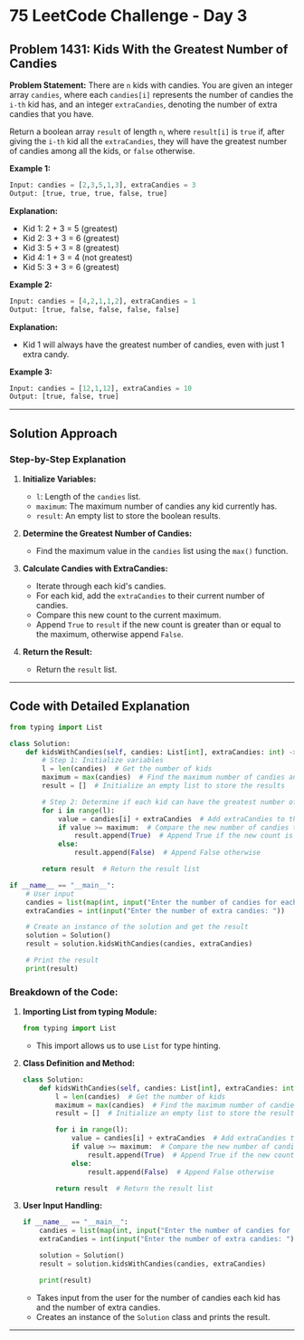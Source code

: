 
# 75 LeetCode Challenge - Day 3

## Problem 1431: Kids With the Greatest Number of Candies

**Problem Statement:**
There are `n` kids with candies. You are given an integer array `candies`, where each `candies[i]` represents the number of candies the `i-th` kid has, and an integer `extraCandies`, denoting the number of extra candies that you have.

Return a boolean array `result` of length `n`, where `result[i]` is `true` if, after giving the `i-th` kid all the `extraCandies`, they will have the greatest number of candies among all the kids, or `false` otherwise.

**Example 1:**
```python
Input: candies = [2,3,5,1,3], extraCandies = 3
Output: [true, true, true, false, true]
```
**Explanation:**
- Kid 1: 2 + 3 = 5 (greatest)
- Kid 2: 3 + 3 = 6 (greatest)
- Kid 3: 5 + 3 = 8 (greatest)
- Kid 4: 1 + 3 = 4 (not greatest)
- Kid 5: 3 + 3 = 6 (greatest)

**Example 2:**
```python
Input: candies = [4,2,1,1,2], extraCandies = 1
Output: [true, false, false, false, false]
```
**Explanation:**
- Kid 1 will always have the greatest number of candies, even with just 1 extra candy.

**Example 3:**
```python
Input: candies = [12,1,12], extraCandies = 10
Output: [true, false, true]
```

---

## Solution Approach

### Step-by-Step Explanation

1. **Initialize Variables:**
   - `l`: Length of the `candies` list.
   - `maximum`: The maximum number of candies any kid currently has.
   - `result`: An empty list to store the boolean results.

2. **Determine the Greatest Number of Candies:**
   - Find the maximum value in the `candies` list using the `max()` function.

3. **Calculate Candies with ExtraCandies:**
   - Iterate through each kid's candies.
   - For each kid, add the `extraCandies` to their current number of candies.
   - Compare this new count to the current maximum.
   - Append `True` to `result` if the new count is greater than or equal to the maximum, otherwise append `False`.

4. **Return the Result:**
   - Return the `result` list.

---

## Code with Detailed Explanation

```python
from typing import List

class Solution:
    def kidsWithCandies(self, candies: List[int], extraCandies: int) -> List[bool]:
        # Step 1: Initialize variables
        l = len(candies)  # Get the number of kids
        maximum = max(candies)  # Find the maximum number of candies any kid currently has
        result = []  # Initialize an empty list to store the results

        # Step 2: Determine if each kid can have the greatest number of candies
        for i in range(l):
            value = candies[i] + extraCandies  # Add extraCandies to the current kid's candies
            if value >= maximum:  # Compare the new number of candies to the maximum
                result.append(True)  # Append True if the new count is greater than or equal to the maximum
            else:
                result.append(False)  # Append False otherwise

        return result  # Return the result list

if __name__ == "__main__":
    # User input
    candies = list(map(int, input("Enter the number of candies for each kid, separated by spaces: ").split()))
    extraCandies = int(input("Enter the number of extra candies: "))

    # Create an instance of the solution and get the result
    solution = Solution()
    result = solution.kidsWithCandies(candies, extraCandies)

    # Print the result
    print(result)
```

### Breakdown of the Code:

1. **Importing List from typing Module:**
   ```python
   from typing import List
   ```
   - This import allows us to use `List` for type hinting.

2. **Class Definition and Method:**
   ```python
   class Solution:
       def kidsWithCandies(self, candies: List[int], extraCandies: int) -> List[bool]:
           l = len(candies)  # Get the number of kids
           maximum = max(candies)  # Find the maximum number of candies any kid currently has
           result = []  # Initialize an empty list to store the results

           for i in range(l):
               value = candies[i] + extraCandies  # Add extraCandies to the current kid's candies
               if value >= maximum:  # Compare the new number of candies to the maximum
                   result.append(True)  # Append True if the new count is greater than or equal to the maximum
               else:
                   result.append(False)  # Append False otherwise

           return result  # Return the result list
   ```

3. **User Input Handling:**
   ```python
   if __name__ == "__main__":
       candies = list(map(int, input("Enter the number of candies for each kid, separated by spaces: ").split()))
       extraCandies = int(input("Enter the number of extra candies: "))

       solution = Solution()
       result = solution.kidsWithCandies(candies, extraCandies)

       print(result)
   ```
   - Takes input from the user for the number of candies each kid has and the number of extra candies.
   - Creates an instance of the `Solution` class and prints the result.

---
